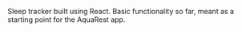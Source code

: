 Sleep tracker built using React. Basic functionality so far, meant as a starting point for the AquaRest app. 
